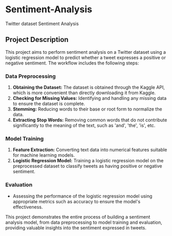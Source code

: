 # Sentiment-Analysis
Twitter dataset Sentiment Analysis

## Project Description
This project aims to perform sentiment analysis on a Twitter dataset using a logistic regression model to predict whether a tweet expresses a positive or negative sentiment. The workflow includes the following steps:

### Data Preprocessing
1. **Obtaining the Dataset:** The dataset is obtained through the Kaggle API, which is more convenient than directly downloading it from Kaggle.
2. **Checking for Missing Values:** Identifying and handling any missing data to ensure the dataset is complete.
3. **Stemming:** Reducing words to their base or root form to normalize the data.
4. **Extracting Stop Words:** Removing common words that do not contribute significantly to the meaning of the text, such as 'and', 'the', 'is', etc.

### Model Training
1. **Feature Extraction:** Converting text data into numerical features suitable for machine learning models.
2. **Logistic Regression Model:** Training a logistic regression model on the preprocessed dataset to classify tweets as having positive or negative sentiment.

### Evaluation
- Assessing the performance of the logistic regression model using appropriate metrics such as accuracy to ensure the model's effectiveness.

This project demonstrates the entire process of building a sentiment analysis model, from data preprocessing to model training and evaluation, providing valuable insights into the sentiment expressed in tweets.
 
